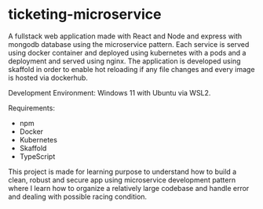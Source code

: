 # ticketing-microservice
A fullstack web application made with React and Node and express with mongodb database using the microservice pattern.
Each service is served using docker container and deployed using kubernetes with a pods and a deployment and served using nginx.
The application is developed using skaffold in order to enable hot reloading if any file changes and every image is hosted via dockerhub.

Development Environment:
Windows 11 with Ubuntu via WSL2.

Requirements:
- npm
- Docker
- Kubernetes
- Skaffold
- TypeScript

This project is made for learning purpose to understand how to build a clean, robust and secure app using microservice development pattern where I learn how to organize a relatively large codebase and handle error and dealing with possible racing condition.
